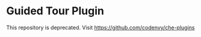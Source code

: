 Guided Tour Plugin
==================
This repository is deprecated. Visit https://github.com/codenvy/che-plugins
